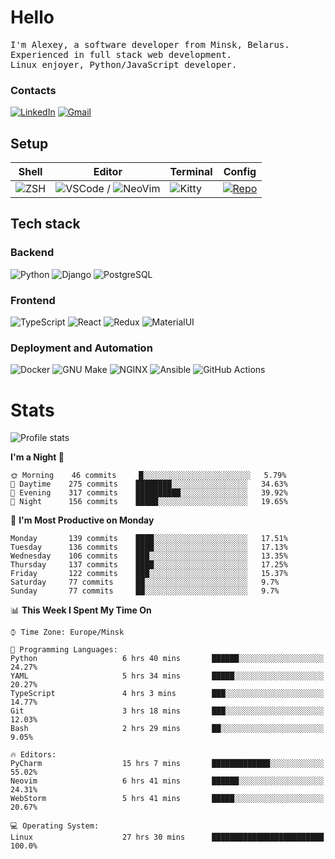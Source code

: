 # Hello

<p>
    <samp>
        I'm Alexey, a software developer from Minsk, Belarus.
        <br>
	Experienced in full stack web development.
	<br>
	Linux enjoyer, Python/JavaScript developer.
    </samp>
</p>

### Contacts

[![LinkedIn](https://img.icons8.com/fluency/48/000000/linkedin.png)](https://www.linkedin.com/in/dhvcc/)
[![Gmail](https://img.icons8.com/fluency/48/000000/gmail-new.png)](mailto:alexey.artishevskiy@gmail.com)

## Setup

| Shell | Editor | Terminal | Config |
|-------|--------|----------|--------|
| ![ZSH](https://img.shields.io/badge/-ZSH-000000?style=flat&logo=GNU-Bash) | ![VSCode](https://img.shields.io/badge/-VSCode-000000?style=flat&logo=Visual-Studio-Code&logoColor=0066b8) / ![NeoVim](https://img.shields.io/badge/-NeoVim-000000?style=flat&logo=Neovim) | ![Kitty](https://img.shields.io/badge/-Kitty-000000?style=flat&logo=Windows-Terminal) | [![Repo](https://img.shields.io/badge/-Repo-000000?style=flat&logo=Github)](https://github.com/dhvcc/configs)


## Tech stack

### Backend

![Python](https://img.shields.io/badge/-Python-black?style=flat&logo=Python&logoColor=FFE17E)
![Django](https://img.shields.io/badge/-Django-black?style=flat&logo=Django&logoColor=20AA76)
![PostgreSQL](https://img.shields.io/badge/-PostgreSQL-black?style=flat&logo=PostgreSQL)

### Frontend

![TypeScript](https://img.shields.io/badge/-TypeScript-black?style=flat&logo=TypeScript)
![React](https://img.shields.io/badge/-React-black?style=flat&logo=React)
![Redux](https://img.shields.io/badge/-Redux-black?style=flat&logo=Redux&logoColor=764ABC)
![MaterialUI](https://img.shields.io/badge/-MaterialUI-black?style=flat&logo=MUI&logoColor=9170c2)

### Deployment and Automation

![Docker](https://img.shields.io/badge/-Docker-black?style=flat&logo=Docker)
![GNU Make](https://img.shields.io/badge/-GNU%20Make-black?style=flat&logo=GNU)
![NGINX](https://img.shields.io/badge/-NGINX-black?style=flat&logo=NGINX&logoColor=009639)
![Ansible](https://img.shields.io/badge/-Ansible-black?style=flat&logo=Ansible)
![GitHub Actions](https://img.shields.io/badge/-GitHub%20Actions-black?style=flat&logo=GitHub-Actions)

# Stats

![Profile stats](https://github-readme-stats.dhvcc.vercel.app/api?username=dhvcc&hide_title=true&show_icons=true&count_private=true&theme=react&hide_border=true)

<!--START_SECTION:waka-->
**I'm a Night 🦉** 

```text
🌞 Morning    46 commits     █░░░░░░░░░░░░░░░░░░░░░░░░   5.79% 
🌆 Daytime    275 commits    ████████░░░░░░░░░░░░░░░░░   34.63% 
🌃 Evening    317 commits    ██████████░░░░░░░░░░░░░░░   39.92% 
🌙 Night      156 commits    █████░░░░░░░░░░░░░░░░░░░░   19.65%

```
📅 **I'm Most Productive on Monday** 

```text
Monday       139 commits    ████░░░░░░░░░░░░░░░░░░░░░   17.51% 
Tuesday      136 commits    ████░░░░░░░░░░░░░░░░░░░░░   17.13% 
Wednesday    106 commits    ███░░░░░░░░░░░░░░░░░░░░░░   13.35% 
Thursday     137 commits    ████░░░░░░░░░░░░░░░░░░░░░   17.25% 
Friday       122 commits    ███░░░░░░░░░░░░░░░░░░░░░░   15.37% 
Saturday     77 commits     ██░░░░░░░░░░░░░░░░░░░░░░░   9.7% 
Sunday       77 commits     ██░░░░░░░░░░░░░░░░░░░░░░░   9.7%

```


📊 **This Week I Spent My Time On** 

```text
⌚︎ Time Zone: Europe/Minsk

💬 Programming Languages: 
Python                   6 hrs 40 mins       ██████░░░░░░░░░░░░░░░░░░░   24.27% 
YAML                     5 hrs 34 mins       █████░░░░░░░░░░░░░░░░░░░░   20.27% 
TypeScript               4 hrs 3 mins        ███░░░░░░░░░░░░░░░░░░░░░░   14.77% 
Git                      3 hrs 18 mins       ███░░░░░░░░░░░░░░░░░░░░░░   12.03% 
Bash                     2 hrs 29 mins       ██░░░░░░░░░░░░░░░░░░░░░░░   9.05%

🔥 Editors: 
PyCharm                  15 hrs 7 mins       █████████████░░░░░░░░░░░░   55.02% 
Neovim                   6 hrs 41 mins       ██████░░░░░░░░░░░░░░░░░░░   24.31% 
WebStorm                 5 hrs 41 mins       █████░░░░░░░░░░░░░░░░░░░░   20.67%

💻 Operating System: 
Linux                    27 hrs 30 mins      █████████████████████████   100.0%

```


<!--END_SECTION:waka-->
